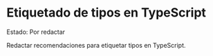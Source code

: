 # Etiquetado de tipos en TypeScript

Estado: Por redactar

Redactar recomendaciones para etiquetar tipos en TypeScript.